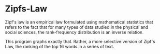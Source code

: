 # Zipfs-Law

Zipf's law is an empirical law formulated using mathematical statistics that refers to the fact that for many types of data studied in the physical and social sciences, the rank-frequency distribution is an inverse relation.

This program graphs exactly that. Rather, a more selective version of Zipf's Law, the ranking of the top 16 words in a series of text.
